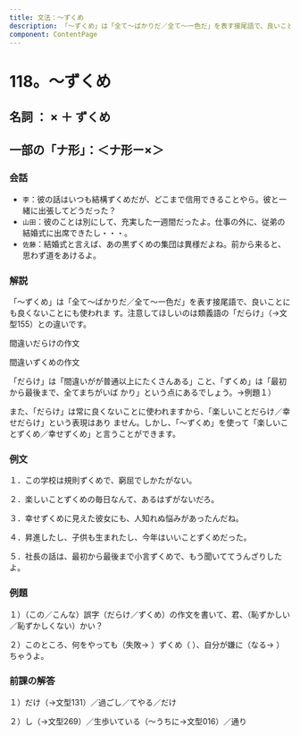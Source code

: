 ```yaml
---
title: 文法：～ずくめ
description: 「～ずくめ」は「全て～ばかりだ／全て～一色だ」を表す接尾語で、良いことにも良くないことにも使われま す。注意してほしいのは類義語の「だらけ」（→文型155）との違いです。
component: ContentPage
---
```



# 118。～ずくめ
## 名詞 ： × ＋ ずくめ
## 一部の「ナ形」：＜ナ形ー×＞
### 会話
- `李`：彼の話はいつも結構ずくめだが、どこまで信用できることやら。彼と一緒に出張してどうだった？
- `山田`：彼のことは別にして、充実した一週間だったよ。仕事の外に、従弟の結婚式に出席できたし・・・。
- `佐藤`：結婚式と言えば、あの黒ずくめの集団は異様だよね。前から来ると、思わず道をあけるよ。

### 解説
「～ずくめ」は「全て～ばかりだ／全て～一色だ」を表す接尾語で、良いことにも良くないことにも使われま す。注意してほしいのは類義語の「だらけ」（→文型155）との違いです。

間違いだらけの作文

間違いずくめの作文

「だらけ」は「間違いがが普通以上にたくさんある」こと、「ずくめ」は「最初から最後まで、全てまちがいば かり」という点にあるでしょう。→例題１）

また、「だらけ」は常に良くないことに使われますから、「楽しいことだらけ／幸せだらけ」という表現はあり ません。しかし、「～ずくめ」を使って「楽しいことずくめ／幸せずくめ」と言うことができます。

### 例文
１．この学校は規則ずくめで、窮屈でしかたがない。

２．楽しいことずくめの毎日なんて、あるはずがないだろ。

３．幸せずくめに見えた彼女にも、人知れぬ悩みがあったんだね。

４．昇進したし、子供も生まれたし、今年はいいことずくめだった。

５．社長の話は、最初から最後まで小言ずくめで、もう聞いててうんざりしたよ。

### 例題
１）（この／こんな）誤字（だらけ／ずくめ）の作文を書いて、君、（恥ずかしい／恥ずかしくない）かい？

２）このところ、何をやっても（失敗→ ）ずくめ（ ）、自分が嫌に（なる→ ）ちゃうよ。
### 前課の解答
１）だけ（→文型131）／過ごし／てやる／だけ

２）し（→文型269）／生歩いている（～うちに→文型016）／通り
